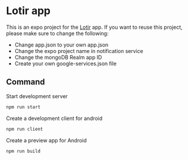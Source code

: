 # Lotir app

This is an expo project for the [Lotir](https://lotir.ml) app.
If you want to reuse this project, please make sure to change the following:

- Change app.json to your own app.json
- Change the expo project name in notification service
- Change the mongoDB Realm app ID
- Create your own google-services.json file

## Command

Start development server

```bash
npm run start
```

Create a development client for android

```bash
npm run client
```

Create a preview app for Android

```bash
npm run build
```
